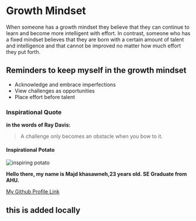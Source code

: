 # Growth Mindset 
When someone has a growth mindset they believe that they can continue to learn and become more intelligent with effort.  In contrast, someone who has a fixed mindset believes that they are born with a certain amount of talent and intelligence and that cannot be improved no matter how much effort they put forth.

## Reminders to keep myself in the growth mindset

- Acknowledge and embrace imperfections
- View challenges as opportunities 
- Place effort before talent 

### Inspirational Quote

**in the words of Ray Davis:** 
>A challenge only becomes an obstacle when you bow to it.

#### Inspirational Potato

![inspiring potato](https://i.pinimg.com/originals/7a/da/85/7ada85dd3eb7a0c0f0aeb91dc1d38cad.jpg)

**Hello there, my name is Majd khasawneh,23 years old. SE Graduate from AHU.**

[My Github Profile Link](https://github.com/majdkh97)

## this is added locally 